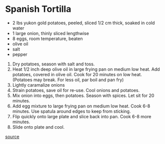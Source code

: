 # Spanish Tortilla

* 2 lbs yukon gold potatoes, peeled, sliced 1/2 cm thick, soaked in cold water
* 1 large onion, thinly sliced lengthwise
* 8 eggs, room temperature, beaten
* olive oil
* salt
* pepper

1. Dry potatoes, season with salt and toss.
1. Heat 1/2 inch deep olive oil in large frying pan on medium low heat. Add potatoes, covered in olive oil. Cook for 20 minutes on low heat. (Potatoes may break. For less oil, par boil and pan fry)
1. Lightly caramalize onions
1. Strain potatoes, save oil for re-use. Cool onions and potatoes.
1. Mix onion into eggs, then potatoes. Season with spices. Let sit for 20 minutes.
1. Add egg mixture to large frying pan on medium low heat. Cook 6-8 minutes. Use spatula around edges to keep from sticking.
1. Flip quickly onto large plate and slice back into pan. Cook 6-8 more minutes.
1. Slide onto plate and cool.

[source](https://spanishsabores.com/best-spanish-omelet-recipe/)

